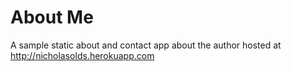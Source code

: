 # About Me
A sample static about and contact app about the author hosted at http://nicholasolds.herokuapp.com

